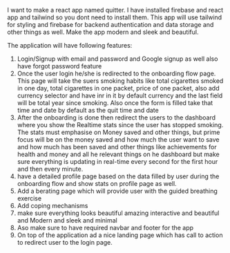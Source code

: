 I want to make a react app named quitter. I have installed firebase and react app and tailwind so you dont need to install them.  This app will use tailwind for styling and firebase for backend authentication and data storage and other things as well. Make the app modern and sleek and beautiful.

The application will have following features:

1. Login/Signup with email and password and Google signup as well also have forgot password feature
2. Once the user login he/she is redirected to the onboarding flow page. This page will take the suers smoking habits like total cigarettes smoked in one day, total cigarettes in one packet, price of one packet, also add currency selector and have inr in it by default currency and the last field will be total year since smoking. Also once the form is filled take that time and date by default as the quit time and date
3. After the onboarding is done then redirect the users to the dashboard where you show the Realtime stats since the user has stopped smoking. The stats must emphasise on Money saved and other things, but prime focus will be on the money saved and how much the user want to save and how much has been saved and other things like achievements for health and money and all he relevant things on he dashboard but make sure everything is updating in real-time every second for the first hour and then every minute.
4. have a detailed profile page based on the data filled by user during the onboarding flow and show stats on profile page as well.
5. Add a berating page which will provide user with the guided breathing exercise
6. Add coping mechanisms
7. make sure everything looks beautiful amazing interactive and beautiful and Modern and sleek and minimal
8. Aso make sure to have required navbar and footer for the app
9. On top of the application ad a nice landing page which has call to action to redirect user to the login page.